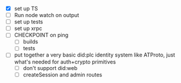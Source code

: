 
- [x] set up TS
- [ ] Run node watch on output
- [ ] set up tests
- [ ] set up xrpc
- [ ] CHECKPOINT on ping
  - [ ] builds
  - [ ] tests

- [ ] put together a very basic did:plc identity system like ATProto, just what's needed for auth+crypto primitives
  - [ ] don't support did:web
  - [ ] createSession and admin routes
